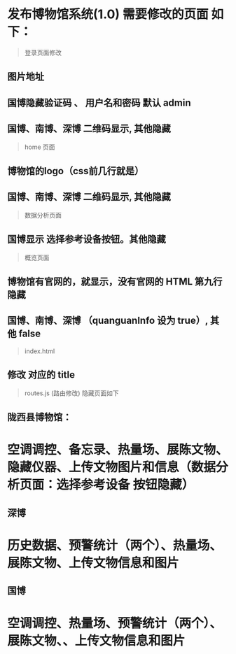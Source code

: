
# 发布博物馆系统(1.0) 需要修改的页面 如下：

> 登录页面修改
## 图片地址
##  国博隐藏验证码  、 用户名和密码 默认 admin
## 国博、南博、深博  二维码显示, 其他隐藏

> home 页面
## 博物馆的logo（css前几行就是）
## 国博、南博、深博  二维码显示, 其他隐藏

> 数据分析页面
## 国博显示 选择参考设备按钮。其他隐藏

> 概览页面
## 博物馆有官网的，就显示，没有官网的 HTML 第九行隐藏

## 国博、南博、深博 （quanguanInfo 设为 true）, 其他 false

> index.html 
## 修改 对应的 title

> routes.js  (路由修改)
> 隐藏页面如下

## 陇西县博物馆：
# 空调调控、备忘录、热量场、展陈文物、隐藏仪器、上传文物图片和信息（数据分析页面：选择参考设备 按钮隐藏）

## 深博
# 历史数据、预警统计（两个）、热量场、展陈文物、上传文物信息和图片

## 国博
# 空调调控、热量场、预警统计（两个）、展陈文物、、上传文物信息和图片